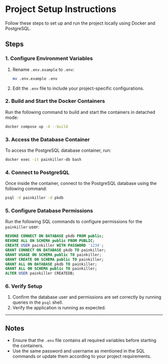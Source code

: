 # Project Setup Instructions

Follow these steps to set up and run the project locally using Docker and PostgreSQL.

## Steps

### 1. Configure Environment Variables

1. Rename `.env.example` to `.env`:

   ```bash
   mv .env.example .env
   ```

2. Edit the `.env` file to include your project-specific configurations.

### 2. Build and Start the Docker Containers

Run the following command to build and start the containers in detached mode:

```bash
docker compose up -d --build
```

### 3. Access the Database Container

To access the PostgreSQL database container, run:

```bash
docker exec -it painkiller-db bash
```

### 4. Connect to PostgreSQL

Once inside the container, connect to the PostgreSQL database using the following command:

```bash
psql -U painkiller -d pkdb
```

### 5. Configure Database Permissions

Run the following SQL commands to configure permissions for the `painkiller` user:

```sql
REVOKE CONNECT ON DATABASE pkdb FROM public;
REVOKE ALL ON SCHEMA public FROM PUBLIC;
CREATE USER painkiller WITH PASSWORD '1234';
GRANT CONNECT ON DATABASE pkdb TO painkiller;
GRANT USAGE ON SCHEMA public TO painkiller;
GRANT CREATE ON SCHEMA public TO painkiller;
GRANT ALL ON DATABASE pkdb TO painkiller;
GRANT ALL ON SCHEMA public TO painkiller;
ALTER USER painkiller CREATEDB;
```

### 6. Verify Setup

1. Confirm the database user and permissions are set correctly by running queries in the `psql` shell.
2. Verify the application is running as expected.

---

## Notes

- Ensure that the `.env` file contains all required variables before starting the containers.
- Use the same password and username as mentioned in the SQL commands or update them according to your project requirements.
